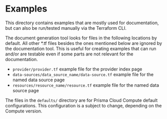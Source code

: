 # Examples

This directory contains examples that are mostly used for documentation, but can also be run/tested manually via the Terraform CLI.

The document generation tool looks for files in the following locations by default. All other *.tf files besides the ones mentioned below are ignored by the documentation tool. This is useful for creating examples that can run and/or are testable even if some parts are not relevant for the documentation.

* `provider/provider.tf` example file for the provider index page
* `data-sources/data_source_name/data-source.tf` example file for the named data source page
* `resources/resource_name/resource.tf` example file for the named data source page

The files in the `defaults/` directory are for Prisma Cloud Compute default configurations. This configuration is a subject to change, depending on the Compute version.
